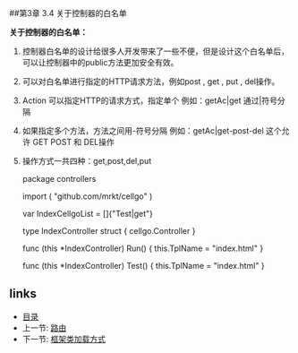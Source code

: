 
##第3章 3.4 关于控制器的白名单

**关于控制器的白名单：**

 1. 控制器白名单的设计给很多人开发带来了一些不便，但是设计这个白名单后，可以让控制器中的public方法更加安全有效。
 2. 可以对白名单进行指定的HTTP请求方法，例如post , get , put , del操作。
 3. Action 可以指定HTTP的请求方式，指定单个 例如：getAc|get 通过|符号分隔
 4. 如果指定多个方法，方法之间用-符号分隔 例如：getAc|get-post-del 这个允许 GET POST 和 DEL操作 
 5. 操作方式一共四种：get,post,del,put

     package controllers
     
     import (
     	"github.com/mrkt/cellgo"
     )
     
     var IndexCellgoList = []{"Test|get"}
     
     type IndexController struct {
     	cellgo.Controller
     }
     
     func (this *IndexController) Run() {
     	this.TplName = "index.html"
     }
     
     func (this *IndexController) Test() {
     	this.TplName = "index.html"
     }


## links
  * [目录](<preface.md>)
  * 上一节: [路由](<03.3.md>)
  * 下一节: [框架类加载方式](<04.1.md>)


